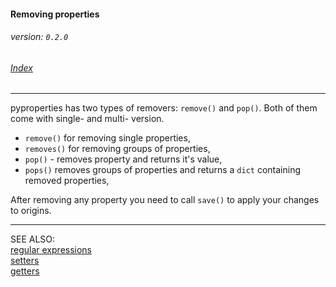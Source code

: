 #### Removing properties
###### _version: ```0.2.0```_

###### [Index](index.mdown)
----


pyproperties has two types of removers: ```remove()``` and ```pop()```. Both of them come with single- and multi- version.

*   ```remove()``` for removing single properties,
*   ```removes()``` for removing groups of properties,
*   ```pop()``` - removes property and returns it's value,
*   ```pops()``` removes groups of properties and returns a ```dict``` containing removed properties,

After removing any property you need to call ```save()``` to apply your changes to origins.

----
SEE ALSO:  
[regular expressions](regular_expressions.mdown)  
[setters](setters.mdown)  
[getters](getters.mdown)